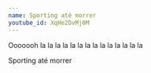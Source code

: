 ```yaml
---
name: Sporting até morrer
youtube_id: XqHe2DvMj0M
---
```


Ooooooh
la la la la la la la
la la la la la la la

Sporting até morrer
